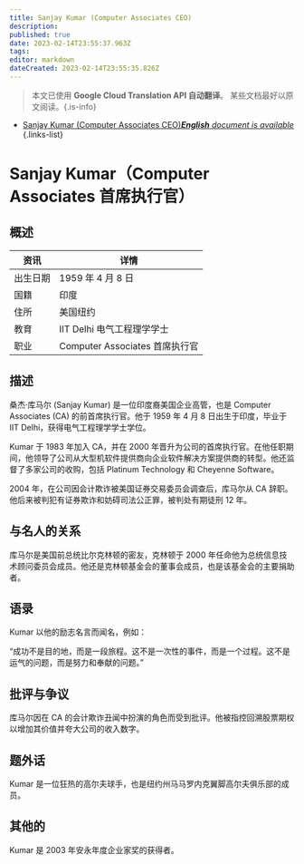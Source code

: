```yaml
---
title: Sanjay Kumar (Computer Associates CEO)
description: 
published: true
date: 2023-02-14T23:55:37.963Z
tags: 
editor: markdown
dateCreated: 2023-02-14T23:55:35.826Z
---
```


> 本文已使用 **Google Cloud Translation API 自动翻译**。
某些文档最好以原文阅读。{.is-info}



- [Sanjay Kumar (Computer Associates CEO)***English** document is available*](/en/Knowledge-base/Dictionary/Person/sanjay-kumar-computer-associates-ceo)
{.links-list}


# Sanjay Kumar（Computer Associates 首席执行官）

## 概述

|资讯 |详情 |
| ---------- | ------ |
|出生日期 | 1959 年 4 月 8 日 |
|国籍|印度 |
|住所 |美国纽约 |
|教育 | IIT Delhi 电气工程理学学士 |
|职业 | Computer Associates 首席执行官 |

## 描述

桑杰·库马尔 (Sanjay Kumar) 是一位印度裔美国企业高管，也是 Computer Associates (CA) 的前首席执行官。他于 1959 年 4 月 8 日出生于印度，毕业于 IIT Delhi，获得电气工程理学学士学位。

Kumar 于 1983 年加入 CA，并在 2000 年晋升为公司的首席执行官。在他任职期间，他领导了公司从大型机软件提供商向企业软件解决方案提供商的转型。他还监督了多家公司的收购，包括 Platinum Technology 和 Cheyenne Software。

2004 年，在公司因会计欺诈被美国证券交易委员会调查后，库马尔从 CA 辞职。他后来被判犯有证券欺诈和妨碍司法公正罪，被判处有期徒刑 12 年。

## 与名人的关系

库马尔是美国前总统比尔克林顿的密友，克林顿于 2000 年任命他为总统信息技术顾问委员会成员。他还是克林顿基金会的董事会成员，也是该基金会的主要捐助者。

## 语录

Kumar 以他的励志名言而闻名，例如：

“成功不是目的地，而是一段旅程。这不是一次性的事件，而是一个过程。这不是运气的问题，而是努力和奉献的问题。”

## 批评与争议

库马尔因在 CA 的会计欺诈丑闻中扮演的角色而受到批评。他被指控回溯股票期权以增加其价值并夸大公司的收入数字。

## 题外话

Kumar 是一位狂热的高尔夫球手，也是纽约州马马罗内克翼脚高尔夫俱乐部的成员。

## 其他的

Kumar 是 2003 年安永年度企业家奖的获得者。